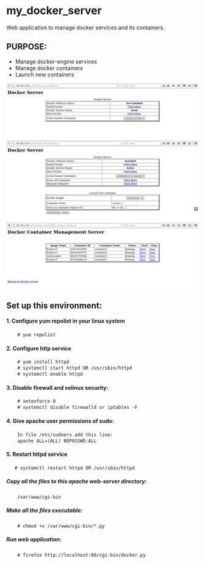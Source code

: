 # **my_docker_server**
Web application to manage docker services and its containers.

## PURPOSE:
- Manage docker-engine services
- Manage docker containers
- Launch new containers

![Docker not installed in system](https://github.com/pangit96/my_docker_server/blob/master/screenshots_docker/docker1.png)
![Docker Services](https://github.com/pangit96/my_docker_server/blob/master/screenshots_docker/docker3.png)
![Conatainer Management](https://github.com/pangit96/my_docker_server/blob/master/screenshots_docker/docker4.png)



## Set up this environment:
#### 1. Configure yum repolist in your linux system
        # yum repolist
#### 2. Configure http service
        # yum install httpd
        # systemctl start httpd OR /usr/sbin/httpd
        # systemctl enable httpd   
#### 3. Disable firewall and selinux security:
        # setenforce 0
        # systemctl disable firewalld or iptables -F
#### 4. Give apache user permissions of sudo:
        In file /etc/sudoers add this line:
        apache ALL=(ALL) NOPASSWD:ALL
#### 5. Restart httpd service
       # systemctl restart httpd OR /usr/sbin/httpd
        
##### Copy all the files to this apache web-server directory:
        /var/www/cgi-bin
##### Make all the files executable:
        # chmod +x /var/www/cgi-bin/*.py
##### Run web application:
        # firefox http://localhost:80/cgi-bin/docker.py
        

